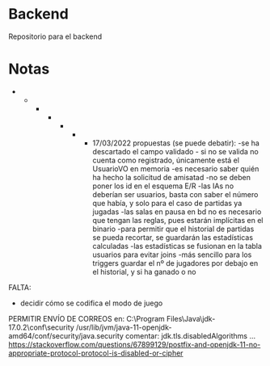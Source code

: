 # Backend
Repositorio para el backend

# Notas

- - - - - - - 17/03/2022
propuestas (se puede debatir):
-se ha descartado el campo validado - si no se valida no cuenta como registrado, únicamente está el UsuarioVO en memoria
-es necesario saber quién ha hecho la solicitud de amisatad
-no se deben poner los id en el esquema E/R
-las IAs no deberían ser usuarios, basta con saber el número que había, y solo para el caso de partidas ya jugadas
-las salas en pausa en bd no es necesario que tengan las reglas, pues estarán implícitas en el binario
-para permitir que el historial de partidas se pueda recortar, se guardarán las estadísticas calculadas
-las estadísticas se fusionan en la tabla usuarios para evitar joins
-más sencillo para los triggers guardar el nº de jugadores por debajo en el historial, y si ha ganado o no

FALTA:
- decidir cómo se codifica el modo de juego


PERMITIR ENVÍO DE CORREOS
en:   	C:\Program Files\Java\jdk-17.0.2\conf\security
		/usr/lib/jvm/java-11-openjdk-amd64/conf/security/java.security
comentar: jdk.tls.disabledAlgorithms ...
https://stackoverflow.com/questions/67899129/postfix-and-openjdk-11-no-appropriate-protocol-protocol-is-disabled-or-cipher